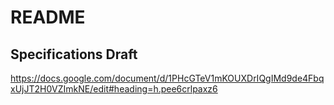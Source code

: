 # README

## Specifications Draft
https://docs.google.com/document/d/1PHcGTeV1mKOUXDrIQgIMd9de4FbqxUjJT2H0VZImkNE/edit#heading=h.pee6crlpaxz6


